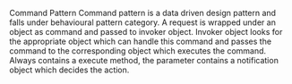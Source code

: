 Command Pattern
Command pattern is a data driven design pattern and falls under behavioural pattern category. 
A request is wrapped under an object as command and passed to invoker object. 
Invoker object looks for the appropriate object which can handle this command and passes the command 
to the corresponding object which executes the command. 
Always contains a execute method, the parameter contains a notification object which decides the action.